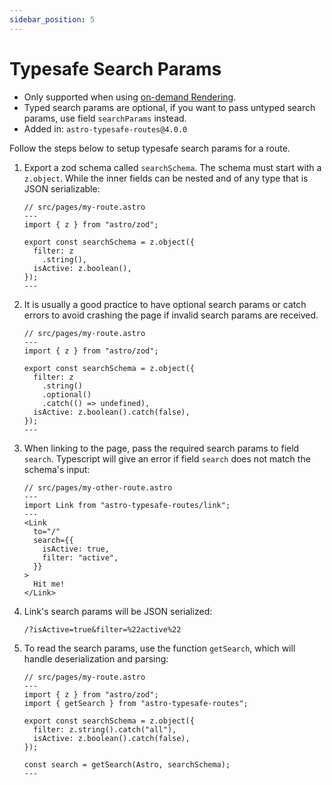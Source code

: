 ```yaml
---
sidebar_position: 5
---
```

# Typesafe Search Params
* Only supported when using [on-demand Rendering](https://docs.astro.build/en/guides/on-demand-rendering/).
* Typed search params are optional, if you want to pass untyped search params, use field `searchParams` instead.
* Added in: `astro-typesafe-routes@4.0.0`

Follow the steps below to setup typesafe search params for a route.

1. Export a zod schema called `searchSchema`. The schema must start with a `z.object`. While the inner fields can be nested and of any type that is JSON serializable:
    ```tsx
    // src/pages/my-route.astro
    ---
    import { z } from "astro/zod";

    export const searchSchema = z.object({
      filter: z
        .string(),
      isActive: z.boolean(),
    });
    ---
    ```

2. It is usually a good practice to have optional search params or catch errors to avoid crashing the page if invalid search params are received.
    ```tsx
    // src/pages/my-route.astro
    ---
    import { z } from "astro/zod";
    
    export const searchSchema = z.object({
      filter: z
        .string()
        .optional()
        .catch(() => undefined),
      isActive: z.boolean().catch(false),
    });
    ---
    ```

3. When linking to the page, pass the required search params to field `search`. Typescript will give an error if field `search` does not match the schema's input:
    ```tsx
    // src/pages/my-other-route.astro
    ---
    import Link from "astro-typesafe-routes/link";
    ---
    <Link
      to="/"
      search={{
        isActive: true,
        filter: "active",
      }}
    >
      Hit me!
    </Link>
    ```

4. Link's search params will be JSON serialized:
    ```
    /?isActive=true&filter=%22active%22
    ```

5. To read the search params, use the function `getSearch`, which will handle deserialization and parsing:
    ```tsx
    // src/pages/my-route.astro
    ---
    import { z } from "astro/zod";
    import { getSearch } from "astro-typesafe-routes";

    export const searchSchema = z.object({
      filter: z.string().catch("all"),
      isActive: z.boolean().catch(false),
    });

    const search = getSearch(Astro, searchSchema);
    ---
    ```